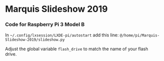 # Marquis Slideshow 2019

### Code for Raspberry Pi 3 Model B

In `~/.config/lxsession/LXDE-pi/autostart` add this line:
`@/home/pi/Marquis-Slideshow-2019/slideshow.py`

Adjust the global variable `flash_drive` to match the name of your flash drive.
